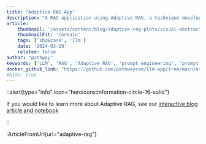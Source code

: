 ```yaml
---
title: "Adaptive RAG App"
description: "A RAG application using Adaptive RAG, a technique developed by Pathway to reduce token cost in RAG up to 4x while maintaining accuracy."
article:
    thumbnail: '/assets/content/blog/adaptive-rag-plots/visual-abstract.png'
    thumbnailFit: 'contain'
    tags: ['showcase', 'llm']
    date: '2024-03-29'
    related: false
author: "pathway"
keywords: ['LLM', 'RAG', 'Adaptive RAG', 'prompt engineering', 'prompt', 'explainability', 'docker']
docker_github_link: "https://github.com/pathwaycom/llm-app/tree/main/examples/pipelines/adaptive-rag"
#hide: true
---
```


::alert{type="info" icon="heroicons:information-circle-16-solid"}

If you would like to learn more about Adaptive RAG, see our [interactive blog article and notebook](/developers/templates/adaptive-rag)

::

:ArticleFromUrl{url="adaptive-rag"}

